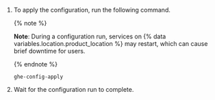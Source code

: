 1. To apply the configuration, run the following command.

   {% note %}

   **Note**: During a configuration run, services on {% data variables.location.product_location %} may restart, which can cause brief downtime for users.

   {% endnote %}

    ```shell copy
    ghe-config-apply
    ```

1. Wait for the configuration run to complete.
